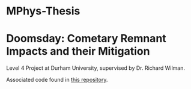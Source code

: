 # MPhys-Thesis
# Doomsday: Cometary Remnant Impacts and their Mitigation

Level 4 Project at Durham University, supervised by Dr. Richard Wilman.

Associated code found in [this repository](https://github.com/Spiruel/L4_Project).
